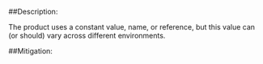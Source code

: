 ##Description:

The product uses a constant value, name, or reference, but this value can (or should) vary across different environments.



##Mitigation:
